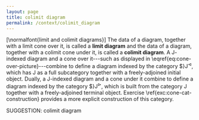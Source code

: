 ```yaml
---
layout: page
title: colimit diagram
permalink: /context/colimit_diagram
---
```

[\normalfont{limit and colimit diagrams}]
The data of a diagram, together with a limit cone over it, is called a **limit diagram** and the data of a diagram, together with a colimit cone under it, is called a **colimit diagram**. A $\mathsf{J}$-indexed diagram and a cone over it---such as displayed in \eqref{eq:cone-over-picture}---combine to define a diagram indexed by  the category $}$\mathsf{J}^{\triangleleft}$, which has $\mathsf{J}$ as a full subcategory together with a freely-adjoined initial object. Dually, a $\mathsf{J}$-indexed diagram and a cone under it combine to define a diagram indexed by the category $}$\mathsf{J}^{\triangleright}$, which is built from the category $\mathsf{J}$ together with a freely-adjoined terminal object.  Exercise \ref{exc:cone-cat-construction} provides a more explicit construction of this category.


SUGGESTION: colimit diagram